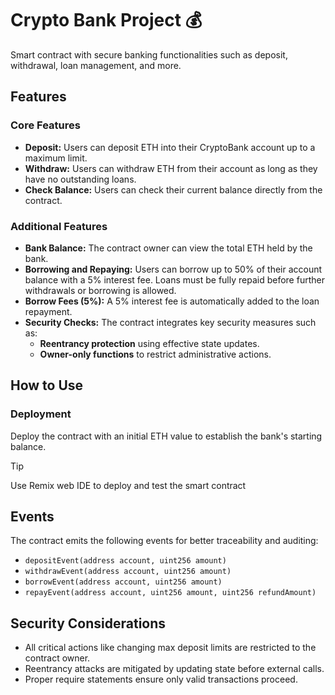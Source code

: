 # Crypto Bank Project 💰

Smart contract with secure banking functionalities such as deposit, withdrawal, loan management, and more.

## Features

### Core Features
- **Deposit:** Users can deposit ETH into their CryptoBank account up to a maximum limit.
- **Withdraw:** Users can withdraw ETH from their account as long as they have no outstanding loans.
- **Check Balance:** Users can check their current balance directly from the contract.

### Additional Features
- **Bank Balance:** The contract owner can view the total ETH held by the bank.
- **Borrowing and Repaying:** Users can borrow up to 50% of their account balance with a 5% interest fee. Loans must be fully repaid before further withdrawals or borrowing is allowed.
- **Borrow Fees (5%):** A 5% interest fee is automatically added to the loan repayment.
- **Security Checks:** The contract integrates key security measures such as:
  - **Reentrancy protection** using effective state updates.
  - **Owner-only functions** to restrict administrative actions.

## How to Use

### Deployment
Deploy the contract with an initial ETH value to establish the bank's starting balance.

> [!TIP]
> Use Remix web IDE to deploy and test the smart contract

## Events
The contract emits the following events for better traceability and auditing:
- `depositEvent(address account, uint256 amount)`
- `withdrawEvent(address account, uint256 amount)`
- `borrowEvent(address account, uint256 amount)`
- `repayEvent(address account, uint256 amount, uint256 refundAmount)`

## Security Considerations
- All critical actions like changing max deposit limits are restricted to the contract owner.
- Reentrancy attacks are mitigated by updating state before external calls.
- Proper require statements ensure only valid transactions proceed.